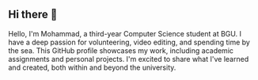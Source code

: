## Hi there 👋
Hello, I'm Mohammad, a third-year Computer Science student at BGU.
I have a deep passion for volunteering, video editing, and spending time by the sea.
This GitHub profile showcases my work, including academic assignments and personal projects.
I'm excited to share what I've learned and created, both within and beyond the university.
